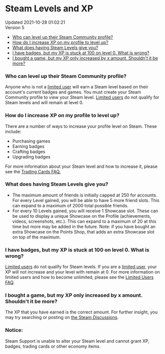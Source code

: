# Steam Levels and XP
Updated 2021-10-28 01:02:21  
Version 5  

* [Who can level up their Steam Community profile?](#who)
* [How do I increase XP on my profile to level up?](#increase)
* [What does having Steam Levels give you?](#reward)
* [I have badges, but my XP is stuck at 100 on level 0. What is wrong?](#limited)
* [I bought a game, but my XP only increased by x amount. Shouldn't it be more?](#more)
  
  
### Who can level up their Steam Community profile?
Anyone who is not a [limited user](https://help.steampowered.com/en/faqs/view/71D3-35C2-AD96-AA3A) will earn a Steam level based on their account's current badges and games. You must create your Steam Community profile to view your Steam level. [Limited users](https://help.steampowered.com/en/faqs/view/71D3-35C2-AD96-AA3A) do not qualify for Steam levels and will remain at level 0.  
  
  
### How do I increase XP on my profile to level up?
There are a number of ways to increase your profile level on Steam. These include:  
* Purchasing games
* Earning badges
* Crafting badges
* Upgrading badges
  
For more information about your Steam level and how to increase it, please see the [Trading Cards FAQ.](http://steamcommunity.com/tradingcards/faq)  
  
  
### What does having Steam Levels give you?
  
* The maximum amount of friends is initially capped at 250 for accounts. For every Level gained, you will be able to have 5 more friend slots. This can expand to a maximum of 2000 total possible friends.
* For every 10 Levels gained, you will receive 1 Showcase slot. These can be used to display a unique Showcase on the Profile (achievements, videos, screenshots, etc.). This can expand to a maximum of 20 at this time but more may be added in the future. Note: if you have bought an extra Showcase on the Points Shop, that adds an extra Showcase slot on top of the maximum.
  
  
### I have badges, but my XP is stuck at 100 on level 0. What is wrong?
[Limited users](https://help.steampowered.com/en/faqs/view/71D3-35C2-AD96-AA3A) do not qualify for Steam levels. If you are a [limited user](https://help.steampowered.com/en/faqs/view/71D3-35C2-AD96-AA3A), your XP will not increase and your level with remain at 0. For more information on limited users and how to become unlimited, please see the [Limited Users FAQ](https://help.steampowered.com/en/faqs/view/71D3-35C2-AD96-AA3A).  
  
  
### I bought a game, but my XP only increased by x amount. Shouldn't it be more?
The XP that you have earned is the correct amount. For further insight, you may try searching or posting on [the Steam Discussions](http://steamcommunity.com/groups/tradingcards/discussions/1/).  
  
  ### Notice:
Steam Support is unable to alter your Steam level and cannot grant XP, badges, trading cards or other economy items.